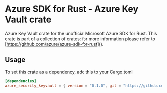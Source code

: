 # Azure SDK for Rust - Azure Key Vault crate

Azure Key Vault crate for the unofficial Microsoft Azure SDK for Rust. This crate is part of a collection of crates: for more information please refer to [https://github.com/azure/azure-sdk-for-rust]().

## Usage

To set this crate as a dependency, add this to your Cargo.toml

```toml
[dependencies]
azure_security_keyvault = { version = "0.1.0", git = "https://github.com/Azure/azure-sdk-for-rust" }
```
